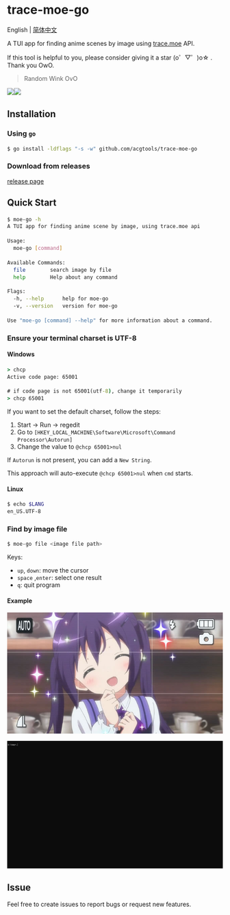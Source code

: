 # trace-moe-go

English | [简体中文](./README_ZH_CN.md)

A TUI app for finding anime scenes by image using [trace.moe](https://trace.moe/) API.

If this tool is helpful to you, please consider giving it a star (o゜▽゜)o☆ . Thank you OwO. 

> Random Wink OvO

<img align="left" src="https://waifu-pics-black.vercel.app/sfw?eps=wink" />

<!-- 
  If you want to use your own Moe-Counter
  please refer to the tutorial 
  in its original repo: https://github.com/journey-ad/Moe-Counter
  and deploy it to the Replit or Glitch
-->
![](https://political-capable-roll.glitch.me/get/@acgtooltracemoego?theme=rule34)

## Installation

### Using `go`

```sh
$ go install -ldflags "-s -w" github.com/acgtools/trace-moe-go
```

### Download from releases

[release page](https://github.com/acgtools/trace-moe-go/releases)

## Quick Start

```sh
$ moe-go -h
A TUI app for finding anime scene by image, using trace.moe api

Usage:
  moe-go [command]

Available Commands:
  file        search image by file
  help        Help about any command

Flags:
  -h, --help      help for moe-go
  -v, --version   version for moe-go

Use "moe-go [command] --help" for more information about a command.
```

### Ensure your terminal charset is UTF-8

#### Windows

```cmd
> chcp
Active code page: 65001

# if code page is not 65001(utf-8), change it temporarily
> chcp 65001
```

If you want to set the default charset, follow the steps:

1. Start -> Run -> regedit
2. Go to `[HKEY_LOCAL_MACHINE\Software\Microsoft\Command Processor\Autorun]`
3. Change the value to `@chcp 65001>nul`

If `Autorun` is not present, you can add a `New String`.

This approach will auto-execute `@chcp 65001>nul` when `cmd` starts.

#### Linux

```sh
$ echo $LANG
en_US.UTF-8
```

### Find by image file

```sh
$ moe-go file <image file path>
```

Keys:

- `up`, `down`: move the cursor
- `space` ,`enter`: select one result
- `q`: quit program

#### Example

![gochiusa_rize](https://raw.githubusercontent.com/dreamjz/pics/main/pics/2023/202312042054552.jpg)

![1](https://raw.githubusercontent.com/dreamjz/pics/main/pics/2023/202312042051978.gif)

## Issue

Feel free to create issues to report bugs or request new features.
